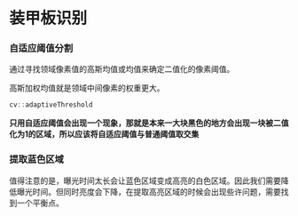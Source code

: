 # 装甲板识别

### 自适应阈值分割

通过寻找领域像素值的高斯均值或均值来确定二值化的像素阈值。

高斯加权均值就是领域中间像素的权重更大。

```cpp
cv::adaptiveThreshold
```

**只用自适应阈值会出现一个现象，那就是本来一大块黑色的地方会出现一块被二值化为1的区域，所以应该将自适应阈值与普通阈值取交集**

### 提取蓝色区域

值得注意的是，曝光时间太长会让蓝色区域变成高亮的白色区域。因此我们需要降低曝光时间。但同时亮度会下降，在提取高亮区域的时候会出现些许问题，需要找到一个平衡点。





